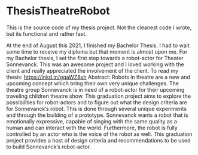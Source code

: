 # ThesisTheatreRobot

This is the source code of my thesis project. Not the cleanest code I wrote, but its functional and rather fast.

At the end of August this 2021, I finished my Bachelor Thesis. I had to wait some time to receive my diploma but that moment is almost upon me.
For my Bachelor thesis, I set the first step towards a robot-actor for Theater Sonnevanck. This was an awesome project and I loved working with the client and really appreciated the involvement of the client.
To read my thesis: https://lnkd.in/gqaWZ8xh
Abstract:
Robots in theatre are a new and upcoming concept
which bring their own very unique challenges. The theatre group Sonnevanck is in need of a robot-actor for their upcoming traveling children theatre show. This graduation project aims to explore the possibilities for robot-actors and to figure out what the design criteria are for Sonnevanck’s robot. This is done through several unique experiments and through the building of a prototype. Sonnevanck wants a robot that is emotionally expressive, capable of singing with the same quality as a human and can interact with the world. Furthermore, the robot is fully controlled by an actor who is the voice of the robot as well. This graduation project provides a host of design criteria and recommendations to be used to build Sonnevanck’s robot-actor.
